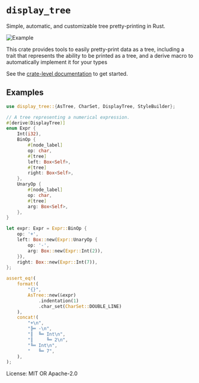 # `display_tree`

Simple, automatic, and customizable tree pretty-printing in Rust.

![Example](https://i.ibb.co/RbpZ0Jk/Screenshot-2022-12-19-at-5-36-09-PM.png)

This crate provides tools to easily pretty-print data as a tree, including a trait that represents the ability to be printed as a tree, and a derive macro to automatically implement it for your types

See the [crate-level documentation](https://docs.rs/display_tree/*/display_tree) to get started.

## Examples

```rust
use display_tree::{AsTree, CharSet, DisplayTree, StyleBuilder};

// A tree representing a numerical expression.
#[derive(DisplayTree)]
enum Expr {
    Int(i32),
    BinOp {
        #[node_label]
        op: char,
        #[tree]
        left: Box<Self>,
        #[tree]
        right: Box<Self>,
    },
    UnaryOp {
        #[node_label]
        op: char,
        #[tree]
        arg: Box<Self>,
    },
}

let expr: Expr = Expr::BinOp {
    op: '+',
    left: Box::new(Expr::UnaryOp {
        op: '-',
        arg: Box::new(Expr::Int(2)),
    }),
    right: Box::new(Expr::Int(7)),
};

assert_eq!(
    format!(
        "{}",
        AsTree::new(&expr)
            .indentation(1)
            .char_set(CharSet::DOUBLE_LINE)
    ),
    concat!(
        "+\n",
        "╠═ -\n",
        "║  ╚═ Int\n",
        "║     ╚═ 2\n",
        "╚═ Int\n",
        "   ╚═ 7",
    ),
);
```

License: MIT OR Apache-2.0